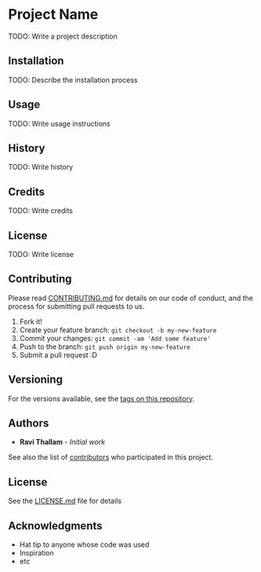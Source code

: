 # Project Name

TODO: Write a project description

## Installation

TODO: Describe the installation process

## Usage

TODO: Write usage instructions

## History

TODO: Write history

## Credits

TODO: Write credits

## License

TODO: Write license

## Contributing

Please read [CONTRIBUTING.md](CONTRIBUTING.md) for details on our code of conduct, and the process for submitting pull requests to us.

1. Fork it!
2. Create your feature branch: `git checkout -b my-new-feature`
3. Commit your changes: `git commit -am 'Add some feature'`
4. Push to the branch: `git push origin my-new-feature`
5. Submit a pull request :D

## Versioning

For the versions available, see the [tags on this repository](https://github.com/org-apex/github-repo-auto-protect/tags).

## Authors

* **Ravi Thallam** - *Initial work*

See also the list of [contributors](https://github.com/{org-apex/github-repo-auto-protect/contributors) who participated in this project.

## License

See the [LICENSE.md](LICENSE.md) file for details

## Acknowledgments

* Hat tip to anyone whose code was used
* Inspiration
* etc
